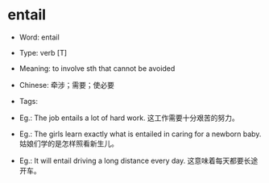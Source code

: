 # entail

- Word: entail

- Type: verb [T]
- Meaning: to involve sth that cannot be avoided
- Chinese: 牵涉；需要；使必要
- Tags: 
- Eg.: The job entails a lot of hard work. 这工作需要十分艰苦的努力。
- Eg.: The girls learn exactly what is entailed in caring for a newborn baby. 姑娘们学的是怎样照看新生儿。
- Eg.: It will entail driving a long distance every day. 这意味着每天都要长途开车。

